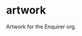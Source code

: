 # artwork

Artwork for the Enquirer org.

<p align="center">
  <a href="https://github.com/enquirer/enquirer">
    <img" src="artwork/enquirer-01-high-resolution-dark.png">
  </a>
</p>